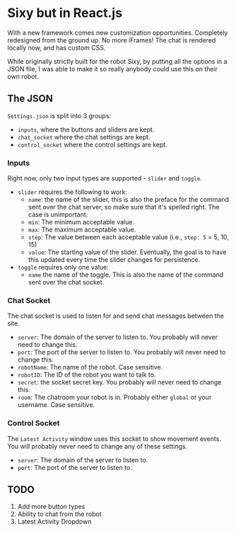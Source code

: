 # Sixy but in React.js
With a new framework comes new customization opportunities. Completely redesigned from the ground up. No more iFrames! The chat is rendered locally now, and has custom CSS. 

While originally strictly built for the robot Sixy, by putting all the options in a JSON file, I was able to make it so really anybody could use this on their own robot. 

## The JSON
`Settings.json` is split into 3 groups: 
* `inputs`, where the buttons and sliders are kept.
* `chat_socket` where the chat settings are kept.
* `control_socket` where the control settings are kept.

### Inputs
Right now, only two input types are supported - `slider` and `toggle`. 
* `slider` requires the following to work:
  * `name`: the name of the slider, this is also the preface for the command sent over the chat server, so make sure that it's spelled right. The case is unimportant.
  * `min`: The minimum acceptable value.
  * `max`: The maximum acceptable value.
  * `step`: The value between each acceptable value (i.e., `step: 5` = 5, 10, 15)
  * `value`: The starting value of the slider. Eventually, the goal is to have this updated every time the slider changes for persistence.
* `toggle` requires only one value:
  * `name` the name of the toggle. This is also the name of the command sent over the chat socket.

### Chat Socket
The chat socket is used to listen for and send chat messages between the site. 
* `server`: The domain of the server to listen to. You probably will never need to change this.
* `port`: The port of the server to listen to. You probably will never need to change this.
* `robotName`: The name of the robot. Case sensitive.
* `robotID`: The ID of the robot you want to talk to.
* `secret`: the socket secret key. You probably will never need to change this.
* `room`: The chatroom your robot is in. Probably either `global` or your username. Case sensitive.

### Control Socket
The `Latest Activity` window uses this socket to show movement events. You will probably never need to change any of these settings.
* `server`: The domain of the server to listen to.
* `port`: The port of the server to listen to.

## TODO
1. Add more button types
2. Ability to chat from the robot
3. Latest Activity Dropdown